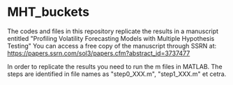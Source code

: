 # MHT_buckets
The codes and files in this repository replicate the results in a manuscript entitled 
"Profiling Volatility Forecasting Models with Multiple Hypothesis Testing"
You can access a free copy of the manuscript through SSRN at:
https://papers.ssrn.com/sol3/papers.cfm?abstract_id=3737477

In order to replicate the results you need to run the m files in MATLAB. The steps are identified in file names as "step0_XXX.m", "step1_XXX.m" et cetra. 
